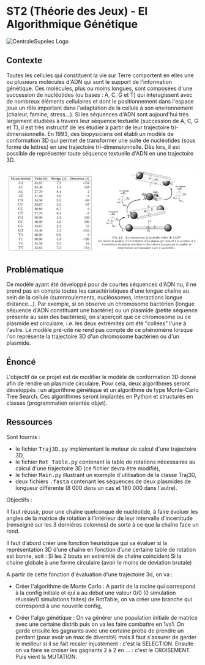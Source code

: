 
# ST2 (Théorie des Jeux) - EI Algorithmique Génétique

![CentraleSupelec Logo](https://www.centralesupelec.fr/sites/all/themes/cs_theme/medias/common/images/intro/logo_nouveau.jpg)

## Contexte
Toutes les cellules qui constituent la vie sur Terre comportent en elles une ou plusieurs molécules d'ADN qui sont le support de l'information génétique. Ces molécules, plus ou moins longues, sont composées d'une succession de nucléotides (ou bases : A, C, G et T) qui interagissent avec de nombreux éléments cellulaires et dont le positionnement dans l'espace joue un rôle important dans l'adaptation de la cellule à son environnement (chaleur, famine, stress...). Si les séquences d'ADN sont aujourd'hui très largement étudiées à travers leur séquence textuelle (succession de A, C, G et T), il est très instructif de les étudier à partir de leur trajectoire tri-dimensionnelle. En 1993, des biopysiciens ont établi un modèle de conformation 3D qui permet de transformer une suite de nucléotides (sous forme de lettres) en une trajectoire tri-dimensionnelle. Dès lors, il est possible de représenter toute séquence textuelle d'ADN en une trajectoire 3D.

<img src="documents/RotTable.png" alt="Rotation Table" width="45%"/><img src="documents/Traj3D.png" alt="3D Trajectory Building" width="55%"/>

## Problématique
Ce modèle ayant été développé pour de courtes séquences d'ADN nu, il ne prend pas en compte toutes les caractéristiques d'une longue chaîne au sein de la cellule (surenroulements, nucléosomes, interactions longue distance...). Par exemple, si on observe un chromosome bactérien (longue séquence d'ADN constituant une bactérie) ou un plasmide (petite séquence présente au sein des bactéries), on s'aperçoit que ce chromosome ou ce plasmide est circulaire, i.e. les deux extrémités ont été "collées" l'une à l'autre. Le modèle pré-cité ne rend pas compte de ce phénomène lorsque l'on représente la trajectoire 3D d'un chromosome bactérien ou d'un plasmide.

## Énoncé
L'objectif de ce projet est de modifier le modèle de conformation 3D donné afin de rendre un plasmide circulaire. Pour cela, deux algorithmes seront développés : un algorithme génétique et un algorithme de type Monte-Carlo Tree Search. Ces algorithmes seront implantés en Python et structurés en classes (programmation orientée objet).


## Ressources

Sont fournis :

- le fichier <tt>Traj3D.py</tt> implémentant le moteur de calcul d'une trajectoire 3D,
- le fichier <tt>Rot_Table.py</tt> contenant la table de rotations nécessaires au calcul d'une trajectoire 3D (ce fichier devra être modifié),
- le fichier <tt>Main.py</tt> illustrant un exemple d'utilisation de la classe Traj3D,
- deux fichiers <tt>.fasta</tt> contenant les séquences de deux plasmides de longueur différente (8 000 dans un cas et 180 000 dans l'autre).


Objectifs :

Il faut réussir, pour une chaîne quelconque de nucléotide, à faire évoluer les angles de la matrice de rotation à l’intérieur de leur intervalle d’incertitude (renseigné sur les 3 dernières colonnes) de sorte à ce que la chaîne face un rond. 

Il faut d’abord créer une fonction heuristique qui va évaluer si la représentation 3D d’une chaîne en fonction d’une certaine table de rotation est bonne, soit :
    Si les 2 bouts en extrémité de chaîne coincident 
    Si la chaine globale à une forme circulaire (avoir le moins de deviation brutale)

A partir de cette fonction d'évaluation d'une trajectoire 3d, on va :

- Créer l'algorithme de Monte Carlo : A partir de la racine qui correspond à la config initiale et qui a au début une valeur 0/0 (0 simulation réussie/0 simulations faites) de RotTable, on va créer une branche qui correspond à une nouvelle config, 
        
- Créer l'algo génétique : On va générer une population initiale de matrice avec une certaine distrib puis on va les faire combattre en 1vs1. On garde ensuite les gagnants avec une certaine proba de prendre un perdant (pour avoir un max de diversité) mais il faut s'assurer de garder le meilleur si il se fait recaler injustement : c'est la SELECTION. Ensuite on va faire se croiser les gagnants 2 à 2 en ... : c'est le CROISEMENT. Puis vient la MUTATION.

